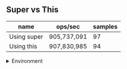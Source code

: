 ## Super vs This

|name|ops/sec|samples|
|-|-|-|
|Using super|905,737,091|97|
|Using this|907,830,985|94|


<details>
<summary>Environment</summary>

* __Machine:__ linux x64 | 4 vCPUs | 15.2GB Mem
* __Run:__ Sat May 04 2024 01:59:26 GMT+0000 (Coordinated Universal Time)
</details>

<!--
{"environment":{"platform":"linux","arch":"x64","cpus":4,"totalMemory":15.245216369628906},"benchmarks":[{"name":"Using super","opsSec":905737090.5742007,"samples":6},{"name":"Using this","opsSec":907830985.0212404,"samples":7}]}-->
